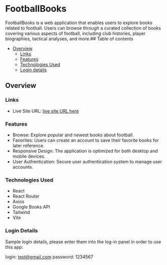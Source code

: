 # FootballBooks

FootballBooks is a web application that enables users to explore books related to football. Users can browse through a curated collection of books covering various aspects of football, including club histories, player biographies, tactical analyses, and more.## Table of contents
- [Overview](#overview)
  - [Links](#links)
  - [Features](#features)
  - [Technologies Used](#technologies-Used)
  - [Login details](#login-details)
 ## Overview
 ### Links
- Live Site URL: [live site URL here](https://football-books.vercel.app/)
 ### Features
- Browse: Explore popular and newest books about football.
- Favorites: Users can create an account to save their favorite books for later reference.
- Responsive Design: The application is optimized for both desktop and mobile devices.
- User Authentication: Secure user authentication system to manage user accounts.
### Technologies Used
  - React
  - React Router
  - Axios
  - Google Books API
  - Tailwind
  - Vite
### Login Details
Sample login details, please enter them into the log-in panel in order to use this app:

login: test@gmail.com
password: 1234567
